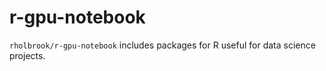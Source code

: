 # r-gpu-notebook

`rholbrook/r-gpu-notebook` includes packages for R useful for data science projects.
